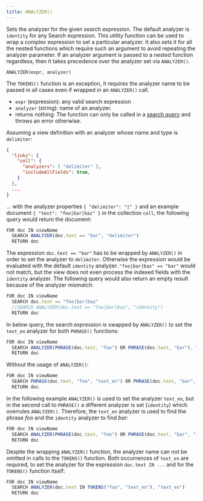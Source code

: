 ```yaml
---
title: ANALYZER()
---
```


Sets the analyzer for the given search expression. The default analyzer is `identity` for any Search expression. This utility function can be used to wrap a complex expression to set a particular analyzer. It also sets it for all the nested functions which require such an argument to avoid repeating the analyzer parameter. If an analyzer argument is passed to a nested function regardless, then it takes precedence over the analyzer set via `ANALYZER()`.

`ANALYZER(expr, analyzer)`

The `TOKENS()` function is an exception, it requires the analyzer name to be passed in all cases even if wrapped in an `ANALYZER()` call.

- `expr` (expression): any valid search expression
- `analyzer` (string): name of an analyzer.
- returns nothing: The function can only be called in a [search query](../../queries/index.md) and throws an error otherwise.

Assuming a view definition with an analyzer whose name and type is `delimiter`:

```json
{
  "links": {
    "coll": {
      "analyzers": [ "delimiter" ],
      "includeAllFields": true,
    }
  },
  ...
}
```

… with the analyzer properties `{ "delimiter": "|" }` and an example document `{ "text": "foo|bar|baz" }` in the collection `coll`, the following query would return the document:

```js
FOR doc IN viewName
  SEARCH ANALYZER(doc.text == "bar", "delimiter")
  RETURN doc
```

The expression `doc.text == "bar"` has to be wrapped by `ANALYZER()` in order to set the analyzer to `delimiter`. Otherwise the expression would be evaluated with the default `identity` analyzer. `"foo|bar|baz" == "bar"` would not match, but the view does not even process the indexed fields with the `identity` analyzer. The following query would also return an empty result because of the analyzer mismatch:

```js
FOR doc IN viewName
  SEARCH doc.text == "foo|bar|baz"
  //SEARCH ANALYZER(doc.text == "foo|bar|baz", "identity")
  RETURN doc
```

In below query, the search expression is swapped by `ANALYZER()` to set the `text_en` analyzer for both `PHRASE()` functions:

```js
FOR doc IN viewName
  SEARCH ANALYZER(PHRASE(doc.text, "foo") OR PHRASE(doc.text, "bar"), "text_en")
  RETURN doc
```

Without the usage of `ANALYZER()`:

```js
FOR doc IN viewName
  SEARCH PHRASE(doc.text, "foo", "text_en") OR PHRASE(doc.text, "bar", "text_en")
  RETURN doc
```

In the following example `ANALYZER()` is used to set the analyzer `text_en`, but in the second call to `PHRASE()` a different analyzer is set (`identity`) which overrules `ANALYZER()`. Therefore, the `text_en` analyzer is used to find the phrase _foo_ and the `identity` analyzer to find _bar_:

```js
FOR doc IN viewName
  SEARCH ANALYZER(PHRASE(doc.text, "foo") OR PHRASE(doc.text, "bar", "identity"), "text_en")
  RETURN doc
```

Despite the wrapping `ANALYZER()` function, the analyzer name can not be omitted in calls to the `TOKENS()` function. Both occurrences of `text_en` are required, to set the analyzer for the expression `doc.text IN ...` and for the `TOKENS()` function itself:

```js
FOR doc IN viewName
  SEARCH ANALYZER(doc.text IN TOKENS("foo", "text_en"), "text_en")
  RETURN doc
```
